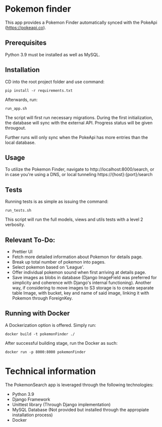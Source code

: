 # Pokemon finder

This app provides a Pokemon Finder automatically synced with the PokeApi (https://pokeapi.co).


## Prerequisites

Python 3.9 must be installed as well as MySQL.

## Installation

CD into the root project folder and use command:

    pip install -r requirements.txt

Afterwards, run:

    run_app.sh

The script will first run necessary migrations. During the first initialization, the database will sync with the external API. Progress status will be given througout. 

Further runs will only sync when the PokeApi has more entries than the local database.

## Usage

To utilize the Pokemon Finder, navigate to http://localhost:8000/search, or in case you're using a DNS, or local tunneling https://{host}:{port}/search

## Tests

Running tests is as simple as issuing the command:

    run_tests.sh

This script will run the full models, views and utils tests with a level 2 verbosity.

## Relevant To-Do:

* Prettier UI
* Fetch more detailed information about Pokemon for details page.
* Break up total number of pokemon into pages.
* Select pokemon based on 'League'.
* Offer individual pokemon sound when first arriving at details page.
* Save images as blobs in database (Django ImageField was preferred for simplicity and coherence with Django's internal functioning). Another way, if considering to move images to S3 storage is to create separate table Image, with bucket, key and name of said image, linking it with Pokemon through ForeignKey.

## Running with Docker

A Dockerization option is offered. Simply run:

    docker build -t pokemonFinder ./

After successful building stage, run the Docker as such:

    docker run -p 8000:8000 pokemonFinder
	
# Technical information

The PokemonSearch app is leveraged through the following technologies:

* Python 3.9
* Django Framework
* Unittest library (Through Django implementation)
* MySQL Database (Not provided but installed through the appropiate installation process)
* Docker

